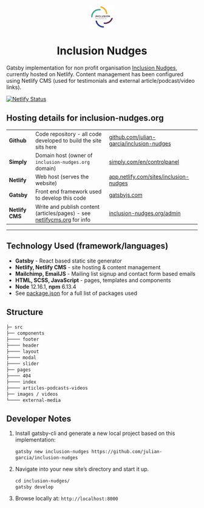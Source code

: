 <p align="center">
  <a href="https://inclusion-nudges.org">
    <img alt="Gatsby" src="src/images/logo-small.jpg" width="60" />
  </a>
</p>
<h1 align="center">
  Inclusion Nudges
</h1>

Gatsby implementation for non profit organisation [Inclusion Nudges](https://inclusion-nudges.org), currently hosted on Netlify. Content management has been configured using Netlify CMS (used for testimonials and external article/podcast/video links).

[![Netlify Status](https://api.netlify.com/api/v1/badges/e7d6731f-169b-4c36-a55a-03573ae63739/deploy-status)](https://app.netlify.com/sites/inclusion-nudges/deploys)

## Hosting details for inclusion-nudges.org
|                 |                                                                                                         |                                                                                                   |
| --------------- | ------------------------------------------------------------------------------------------------------- | ------------------------------------------------------------------------------------------------- |
| **Github**      | Code repository - all code developed to build the site sits here                                        | [github.com/julian-garcia/inclusion-nudges](https://github.com/julian-garcia/inclusion-nudges)    |
| **Simply**      | Domain host (owner of `inclusion-nudges.org` domain)                                                    | [simply.com/en/controlpanel](https://www.simply.com/en/controlpanel/)                             |
| **Netlify**     | Web host (serves the website)                                                                           | [app.netlify.com/sites/inclusion-nudges](https://app.netlify.com/sites/inclusion-nudges/overview) |
| **Gatsby**      | Front end framework used to develop this code                                                           | [gatsbyjs.com](https://www.gatsbyjs.com/)                                                         |
| **Netlify CMS** | Write and publish content (articles/pages) - see [netlifycms.org](https://www.netlifycms.org/) for info | [inclusion-nudges.org/admin](https://inclusion-nudges.org/admin)                                  |
---

## Technology Used (framework/languages)
- **Gatsby** - React based static site generator
- **Netlify, Netlify CMS** - site hosting & content management
- **Mailchimp, EmailJS** - Mailing list signup and contact form based emails
- **HTML, SCSS, JavaScript** - pages, templates and components
- **Node** 12.16.1, **npm** 6.13.4
- See [package.json](package.json) for a full list of packages used

## Structure
    ├─ src
    ├── components
    ├──── footer
    ├──── header
    ├──── layout
    ├──── modal
    ├──── slider
    ├── pages
    ├──── 404
    ├──── index
    ├──── articles-podcasts-videos
    ├── images / videos
    └──── external-media

## Developer Notes

1.  Install gatsby-cli and generate a new local project based on this implementation:

    ```shell
    gatsby new inclusion-nudges https://github.com/julian-garcia/inclusion-nudges
    ```

2.  Navigate into your new site’s directory and start it up.

    ```shell
    cd inclusion-nudges/
    gatsby develop
    ```

3.  Browse locally at: `http://localhost:8000`


